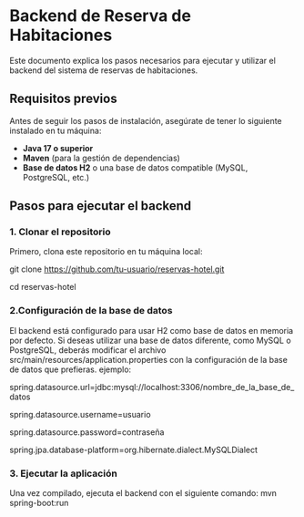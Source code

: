 # Backend de Reserva de Habitaciones

Este documento explica los pasos necesarios para ejecutar y utilizar el backend del sistema de reservas de habitaciones.

## Requisitos previos

Antes de seguir los pasos de instalación, asegúrate de tener lo siguiente instalado en tu máquina:

- **Java 17 o superior**
- **Maven** (para la gestión de dependencias)
- **Base de datos H2** o una base de datos compatible (MySQL, PostgreSQL, etc.)

## Pasos para ejecutar el backend

### 1. Clonar el repositorio

Primero, clona este repositorio en tu máquina local:

git clone https://github.com/tu-usuario/reservas-hotel.git

cd reservas-hotel

### 2.Configuración de la base de datos
El backend está configurado para usar H2 como base de datos en memoria por defecto. Si deseas utilizar una base de datos diferente, como MySQL o PostgreSQL, deberás modificar el archivo src/main/resources/application.properties con la configuración de la base de datos que prefieras.
ejemplo:

spring.datasource.url=jdbc:mysql://localhost:3306/nombre_de_la_base_de_datos

spring.datasource.username=usuario

spring.datasource.password=contraseña

spring.jpa.database-platform=org.hibernate.dialect.MySQLDialect

### 3. Ejecutar la aplicación
Una vez compilado, ejecuta el backend con el siguiente comando:
mvn spring-boot:run

